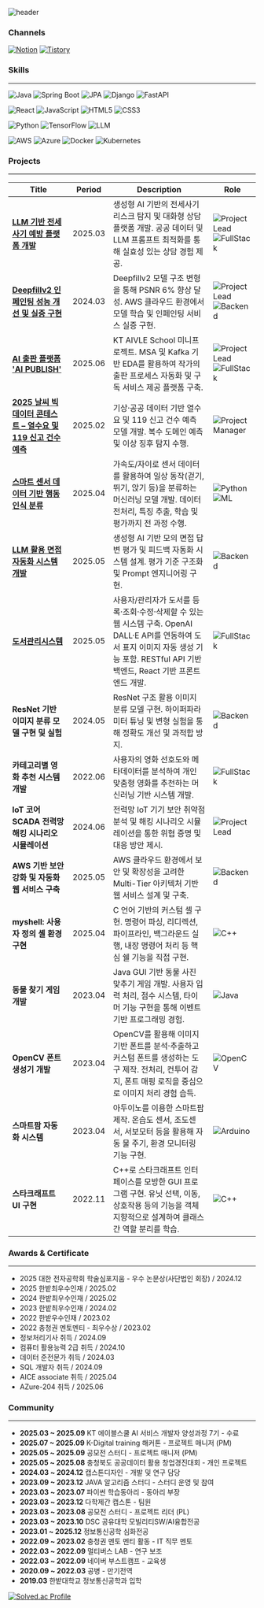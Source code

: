 ![header](https://capsule-render.vercel.app/api?type=waving&color=gradient&height=300&section=header&text=안녕하세요%20이정훈입니다%20&fontColor=ffffff&fontSize=40&font=Inter)

### Channels
[![Notion](https://img.shields.io/badge/Notion-000000?style=flat-square&logo=Notion&logoColor=white)](https://www.notion.so/Lee-Jung-Hoon-Resume-1f947577abe680d9b7e6c74158d655b4) [![Tistory](https://img.shields.io/badge/Tistory-000000?style=flat-square&logo=tistory&logoColor=white)](https://merit-ending.tistory.com/)

### Skills 
---
![Java](https://img.shields.io/badge/Java-007396?style=flat-square&logo=OpenJDK&logoColor=white)  ![Spring Boot](https://img.shields.io/badge/Spring%20Boot-6DB33F?style=flat-square&logo=Spring%20Boot&logoColor=white)  ![JPA](https://img.shields.io/badge/JPA-59666C?style=flat-square&logo=Hibernate&logoColor=white)  ![Django](https://img.shields.io/badge/Django-092E20?style=flat-square&logo=Django&logoColor=white) ![FastAPI](https://img.shields.io/badge/FastAPI-009688?style=flat-square&logo=FastAPI&logoColor=white)
 

![React](https://img.shields.io/badge/React-61DAFB?style=flat-square&logo=React&logoColor=white)  ![JavaScript](https://img.shields.io/badge/JavaScript-F7DF1E?style=flat-square&logo=JavaScript&logoColor=white)  ![HTML5](https://img.shields.io/badge/HTML5-E34F26?style=flat-square&logo=HTML5&logoColor=white)  ![CSS3](https://img.shields.io/badge/CSS3-1572B6?style=flat-square&logo=CSS3&logoColor=white)  

![Python](https://img.shields.io/badge/Python-3776AB?style=flat-square&logo=Python&logoColor=white)  ![TensorFlow](https://img.shields.io/badge/TensorFlow-FF6F00?style=flat-square&logo=TensorFlow&logoColor=white)  ![LLM](https://img.shields.io/badge/LLM-4B0082?style=flat-square&logo=OpenAI&logoColor=white)  
 
![AWS](https://img.shields.io/badge/AWS-232F3E?style=flat-square&logo=Amazon%20AWS&logoColor=white)  ![Azure](https://img.shields.io/badge/Azure-0078D4?style=flat-square&logo=Microsoft%20Azure&logoColor=white)  ![Docker](https://img.shields.io/badge/Docker-2496ED?style=flat-square&logo=Docker&logoColor=white)  ![Kubernetes](https://img.shields.io/badge/Kubernetes-326CE5?style=flat-square&logo=Kubernetes&logoColor=white)  




### Projects
---
| Title | Period | Description | Role |
|---|---|---|---|
| **[LLM 기반 전세사기 예방 플랫폼 개발](https://github.com/MeritEnding/jguard.git)** | 2025.03 | 생성형 AI 기반의 전세사기 리스크 탐지 및 대화형 상담 플랫폼 개발. 공공 데이터 및 LLM 프롬프트 최적화를 통해 실효성 있는 상담 경험 제공. | ![Project Lead](https://img.shields.io/badge/Project%20Lead-8A2BE2?style=flat-square&logo=leader&logoColor=white) ![FullStack](https://img.shields.io/badge/Full%20Stack-20C997?style=flat-square&logo=code&logoColor=white) |
| **[Deepfillv2 인페인팅 성능 개선 및 실증 구현](https://github.com/MeritEnding/deefillv2-prop.git)** | 2024.03 | Deepfillv2 모델 구조 변형을 통해 PSNR 6% 향상 달성. AWS 클라우드 환경에서 모델 학습 및 인페인팅 서비스 실증 구현. | ![Project Lead](https://img.shields.io/badge/Project%20Lead-8A2BE2?style=flat-square&logo=leader&logoColor=white) ![Backend](https://img.shields.io/badge/Backend-000000?style=flat-square&logo=server&logoColor=white) |
| **[AI 출판 플랫폼 'AI PUBLISH'](https://github.com/MeritEnding/aipublish1.git)** | 2025.06 | KT AIVLE School 미니프로젝트. MSA 및 Kafka 기반 EDA를 활용하여 작가의 출판 프로세스 자동화 및 구독 서비스 제공 플랫폼 구축.| ![Project Lead](https://img.shields.io/badge/Project%20Lead-8A2BE2?style=flat-square&logo=leader&logoColor=white) ![FullStack](https://img.shields.io/badge/Full%20Stack-20C997?style=flat-square&logo=code&logoColor=white) |
| **[2025 날씨 빅데이터 콘테스트 – 열수요 및 119 신고 건수 예측](https://github.com/MeritEnding/weather-bigdata-contest.git)** | 2025.02 | 기상·공공 데이터 기반 열수요 및 119 신고 건수 예측 모델 개발. 복수 도메인 예측 및 이상 징후 탐지 수행. | ![Project Manager](https://img.shields.io/badge/Project%20Manager-FF8C00?style=flat-square&logo=marketo&logoColor=white) |
| **[스마트 센서 데이터 기반 행동 인식 분류](https://github.com/MeritEnding/smartphone-action-classifier.git)** | 2025.04 | 가속도/자이로 센서 데이터를 활용하여 일상 동작(걷기, 뛰기, 앉기 등)을 분류하는 머신러닝 모델 개발. 데이터 전처리, 특징 추출, 학습 및 평가까지 전 과정 수행. | ![Python](https://img.shields.io/badge/Python-3776AB?style=flat-square&logo=Python&logoColor=white) ![ML](https://img.shields.io/badge/Machine%20Learning-FF6F00?style=flat-square&logo=scikit-learn&logoColor=white) |
| **[LLM 활용 면접 자동화 시스템 개발](https://github.com/MeritEnding/llm-interview-assistant.git)** | 2025.05 | 생성형 AI 기반 모의 면접 답변 평가 및 피드백 자동화 시스템 설계. 평가 기준 구조화 및 Prompt 엔지니어링 구현. | ![Backend](https://img.shields.io/badge/Backend-000000?style=flat-square&logo=server&logoColor=white)|
| **[도서관리시스템](https://github.com/MeritEnding/bookgenie.git)** | 2025.05 | 사용자/관리자가 도서를 등록·조회·수정·삭제할 수 있는 웹 시스템 구축. OpenAI DALL·E API를 연동하여 도서 표지 이미지 자동 생성 기능 포함. RESTful API 기반 백엔드, React 기반 프론트엔드 개발. | ![FullStack](https://img.shields.io/badge/FullStack-000000?style=flat-square&logo=server&logoColor=white) |
| **ResNet 기반 이미지 분류 모델 구현 및 실험** | 2024.05 | ResNet 구조 활용 이미지 분류 모델 구현. 하이퍼파라미터 튜닝 및 변형 실험을 통해 정확도 개선 및 과적합 방지. | ![Backend](https://img.shields.io/badge/Backend-000000?style=flat-square&logo=server&logoColor=white)|
| **카테고리별 영화 추천 시스템 개발** | 2022.06 | 사용자의 영화 선호도와 메타데이터를 분석하여 개인 맞춤형 영화를 추천하는 머신러닝 기반 시스템 개발. | ![FullStack](https://img.shields.io/badge/Full%20Stack-20C997?style=flat-square&logo=code&logoColor=white)|
| **IoT 코어 SCADA 전력망 해킹 시나리오 시뮬레이션** | 2024.06 | 전력망 IoT 기기 보안 취약점 분석 및 해킹 시나리오 시뮬레이션을 통한 위협 증명 및 대응 방안 제시. | ![Project Lead](https://img.shields.io/badge/Project%20Lead-8A2BE2?style=flat-square&logo=leader&logoColor=white)|
| **AWS 기반 보안 강화 및 자동화 웹 서비스 구축** | 2025.05| AWS 클라우드 환경에서 보안 및 확장성을 고려한 Multi-Tier 아키텍처 기반 웹 서비스 설계 및 구축. | ![Backend](https://img.shields.io/badge/Backend-000000?style=flat-square&logo=server&logoColor=white) |
| **myshell: 사용자 정의 셸 환경 구현** | 2025.04 | C 언어 기반의 커스텀 셸 구현. 명령어 파싱, 리디렉션, 파이프라인, 백그라운드 실행, 내장 명령어 처리 등 핵심 쉘 기능을 직접 구현. | ![C++](https://img.shields.io/badge/C++-00599C?style=flat-square&logo=c%2B%2B&logoColor=white) |
| **동물 찾기 게임 개발** | 2023.04 | Java GUI 기반 동물 사진 맞추기 게임 개발. 사용자 입력 처리, 점수 시스템, 타이머 기능 구현을 통해 이벤트 기반 프로그래밍 경험. | ![Java](https://img.shields.io/badge/Java-007396?style=flat-square&logo=OpenJDK&logoColor=white) |
| **OpenCV 폰트 생성기 개발** | 2023.04 | OpenCV를 활용해 이미지 기반 폰트를 분석·추출하고 커스텀 폰트를 생성하는 도구 제작. 전처리, 컨투어 감지, 폰트 매핑 로직을 중심으로 이미지 처리 경험 습득. | ![OpenCV](https://img.shields.io/badge/OpenCV-5C3EE8?style=flat-square&logo=OpenCV&logoColor=white) |
| **스마트팜 자동화 시스템** | 2023.04 | 아두이노를 이용한 스마트팜 제작. 온습도 센서, 조도센서, 서보모터 등을 활용해 자동 물 주기, 환경 모니터링 기능 구현. | ![Arduino](https://img.shields.io/badge/Arduino-00979D?style=flat-square&logo=arduino&logoColor=white) |
| **스타크래프트 UI 구현** | 2022.11 | C++로 스타크래프트 인터페이스를 모방한 GUI 프로그램 구현. 유닛 선택, 이동, 상호작용 등의 기능을 객체지향적으로 설계하여 클래스 간 역할 분리를 학습. | ![C++](https://img.shields.io/badge/C++-00599C?style=flat-square&logo=c%2B%2B&logoColor=white) |


### Awards & Certificate
---

- 2025 대한 전자공학회 학술심포지움 - 우수 논문상(사단법인 회장) / 2024.12
- 2025 한밭최우수인재 / 2025.02
- 2024 한밭최우수인재 / 2025.02
- 2023 한밭최우수인재 / 2024.02
- 2022 한밭우수인재 / 2023.02
- 2022 충청권 멘토멘티 - 최우수상 / 2023.02 
- 정보처리기사 취득 / 2024.09
- 컴퓨터 활용능력 2급 취득 / 2024.10
- 데이터 준전문가 취득 / 2024.03
- SQL 개발자 취득 / 2024.09
- AICE associate 취득 / 2025.04
- AZure-204 취득 / 2025.06


### Community
---
* **2025.03 ~ 2025.09** KT 에이블스쿨 AI 서비스 개발자 양성과정 7기 - 수료
* **2025.07 ~ 2025.09** K-Digital training 해커톤 - 프로젝트 매니저 (PM)
* **2025.05 ~ 2025.09** 공모전 스터디 - 프로젝트 매니저 (PM)
* **2025.05 ~ 2025.08** 충청북도 공공데이터 활용 창업경진대회 - 개인 프로젝트
* **2024.03 ~ 2024.12** 캡스톤디자인 - 개발 및 연구 담당
* **2023.09 ~ 2023.12** JAVA 알고리즘 스터디 - 스터디 운영 및 참여
* **2023.03 ~ 2023.07** 파이썬 학습동아리 - 동아리 부장
* **2023.03 ~ 2023.12** 다학제간 캡스톤 - 팀원
* **2023.03 ~ 2023.08** 공모전 스터디 - 프로젝트 리더 (PL)
* **2023.03 ~ 2023.10** DSC 공유대학 모빌리티SW/AI융합전공
* **2023.01 ~ 2025.12** 정보통신공학 심화전공
* **2022.09 ~ 2023.02** 충청권 멘토 멘티 활동 - IT 직무 멘토
* **2022.03 ~ 2022.09** 멀티버스 LAB - 연구 보조
* **2022.03 ~ 2022.09** 네이버 부스트캠프 - 교육생
* **2020.09 ~ 2022.03** 공병 - 만기전역
* **2019.03** 한밭대학교 정보통신공학과 입학


[![Solved.ac Profile](http://mazassumnida.wtf/api/v2/generate_badge?boj=dksldsk)](https://solved.ac/dksldsk/)

